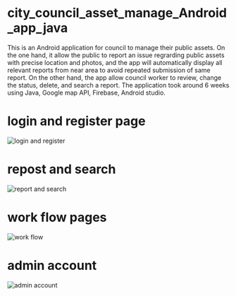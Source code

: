 # city_council_asset_manage_Android_app_java
This is an Android application for council to manage their public assets. On the one hand, it allow the public to report an issue regrarding public assets with precise location and photos, and the app will automatically display all relevant reports from near area to avoid repeated submission of same report. On the other hand, the app allow council worker to review, change the status, delete, and search a report. The application took around 6 weeks using Java, Google map API, Firebase, Android studio. 

# login and register page
![login and register](https://github.com/lucas-project/city-council-assets-management-mobile-app/assets/87470079/3b3b4731-42de-42f0-b885-879c5929dad2)

# repost and search
![report and search](https://github.com/lucas-project/city-council-assets-management-mobile-app/assets/87470079/189398dd-df0d-4925-894e-e250ad35311a)

# work flow pages
![work flow](https://github.com/lucas-project/city-council-assets-management-mobile-app/assets/87470079/f195ac8c-ff2a-4a10-86f9-d9db402282ab)

# admin account
![admin account](https://github.com/lucas-project/city-council-assets-management-mobile-app/assets/87470079/002f3cda-dfce-441b-a4fa-e713c505fa3d)
